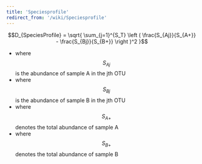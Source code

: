 ```yaml
---
title: 'Speciesprofile'
redirect_from: '/wiki/Speciesprofile'
---
```

$$D_{SpeciesProfile} = \sqrt{ \sum_{j=1}^{S_T}  \left ( \frac{S_{Aj}}{S_{A+}} - \frac{S_{Bj}}{S_{B+}} \right )^2  }$$

-   where $$S_{Aj}$$ is the abundance of sample A in the jth OTU
-   where $$S_{Bj}$$ is the abundance of sample B in the jth OTU
-   where $$S_{A+}$$ denotes the total abundance of sample A
-   where $$S_{B+}$$ denotes the total abundance of sample B
